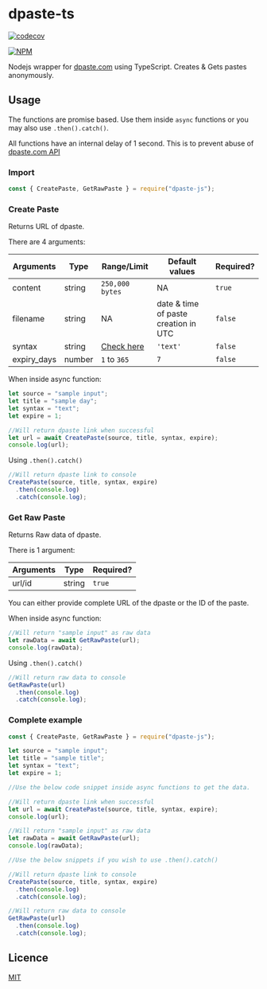 # dpaste-ts

[![codecov](https://codecov.io/gh/MRDGH2821/dpaste-ts/branch/master/graph/badge.svg?token=6LKVVGGYN2)](https://codecov.io/gh/MRDGH2821/dpaste-ts)

[![NPM](https://nodei.co/npm/dpaste-ts.png)](https://npmjs.org/package/dpaste-ts)

Nodejs wrapper for [dpaste.com](https://dpaste.com/) using TypeScript.
Creates & Gets pastes anonymously.

## Usage

The functions are promise based. Use them inside `async` functions or you may also use `.then().catch()`.

All functions have an internal delay of 1 second. This is to prevent abuse of [dpaste.com API](https://dpaste.com/api/v2/)

### Import

```js
const { CreatePaste, GetRawPaste } = require("dpaste-js");
```

### Create Paste

Returns URL of dpaste.

There are 4 arguments:

| Arguments   | Type   | Range/Limit                                             | Default values                       | Required? |
| ----------- | ------ | ------------------------------------------------------- | ------------------------------------ | --------- |
| content     | string | `250,000 bytes`                                         | NA                                   | `true`    |
| filename    | string | NA                                                      | date & time of paste creation in UTC | `false`   |
| syntax      | string | [Check here](https://dpaste.com/api/v2/syntax-choices/) | `'text'`                             | `false`   |
| expiry_days | number | `1` to `365`                                            | `7`                                  | `false`   |

When inside async function:

```js
let source = "sample input";
let title = "sample day";
let syntax = "text";
let expire = 1;

//Will return dpaste link when successful
let url = await CreatePaste(source, title, syntax, expire);
console.log(url);
```

Using `.then().catch()`

```js
//Will return dpaste link to console
CreatePaste(source, title, syntax, expire)
  .then(console.log)
  .catch(console.log);
```

### Get Raw Paste

Returns Raw data of dpaste.

There is 1 argument:

| Arguments | Type   | Required? |
| --------- | ------ | --------- |
| url/id    | string | `true`    |

You can either provide complete URL of the dpaste or the ID of the paste.

When inside async function:

```js
//Will return "sample input" as raw data
let rawData = await GetRawPaste(url);
console.log(rawData);
```

Using `.then().catch()`

```js
//Will return raw data to console
GetRawPaste(url)
  .then(console.log)
  .catch(console.log);
```

### Complete example

```js
const { CreatePaste, GetRawPaste } = require("dpaste-js");

let source = "sample input";
let title = "sample title";
let syntax = "text";
let expire = 1;

//Use the below code snippet inside async functions to get the data.

//Will return dpaste link when successful
let url = await CreatePaste(source, title, syntax, expire);
console.log(url);

//Will return "sample input" as raw data
let rawData = await GetRawPaste(url);
console.log(rawData);

//Use the below snippets if you wish to use .then().catch()

//Will return dpaste link to console
CreatePaste(source, title, syntax, expire)
  .then(console.log)
  .catch(console.log);

//Will return raw data to console
GetRawPaste(url)
  .then(console.log)
  .catch(console.log);
```

## Licence

[MIT](./licence)
